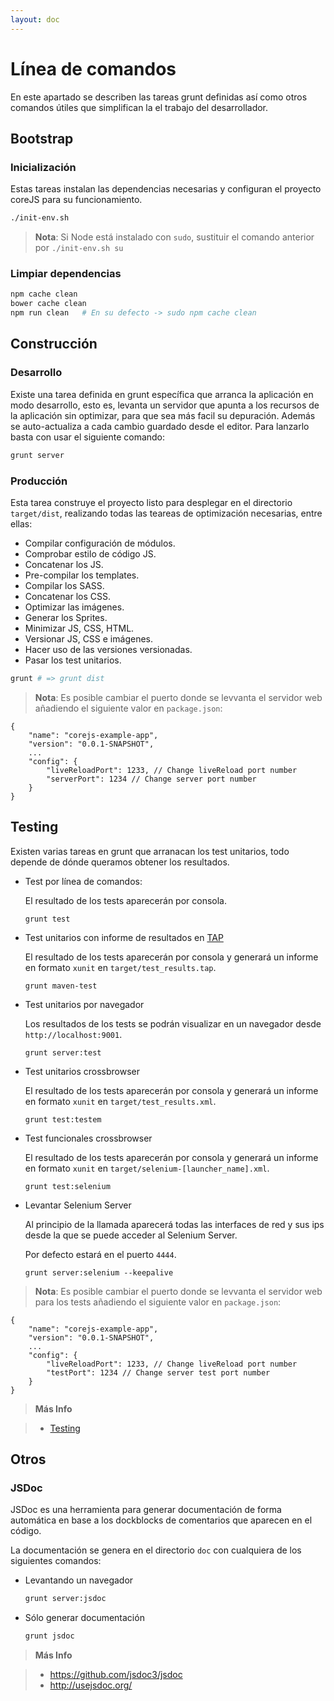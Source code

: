 ```yaml
---
layout: doc
---
```



# Línea de comandos

En este apartado se describen las tareas grunt definidas así como otros comandos útiles que simplifican la el trabajo del desarrollador.


## Bootstrap

### Inicialización

Estas tareas instalan las dependencias necesarias y configuran el proyecto coreJS para su funcionamiento.

```bash
./init-env.sh
```

> **Nota**: Si Node está instalado con `sudo`, sustituir el comando anterior por `./init-env.sh su`


### Limpiar dependencias

```bash
npm cache clean
bower cache clean
npm run clean	# En su defecto -> sudo npm cache clean
```


## Construcción


### Desarrollo

Existe una tarea definida en grunt específica que arranca la aplicación en modo desarrollo, esto es, levanta un servidor que apunta a los recursos de la aplicación sin optimizar, para que sea más facil su depuración. Además se auto-actualiza a cada cambio guardado desde el editor.
Para lanzarlo basta con usar el siguiente comando:

```bash
grunt server
```

### Producción

Esta tarea construye el proyecto listo para desplegar en el directorio `target/dist`, realizando todas las teareas de optimización necesarias, entre ellas:

* Compilar configuración de módulos.
* Comprobar estilo de código JS.
* Concatenar los JS.
* Pre-compilar los templates.
* Compilar los SASS.
* Concatenar los CSS.
* Optimizar las imágenes.
* Generar los Sprites.
* Minimizar JS, CSS, HTML.
* Versionar JS, CSS e imágenes.
* Hacer uso de las versiones versionadas.
* Pasar los test unitarios.

```bash
grunt # => grunt dist
```

> **Nota**: Es posible cambiar el puerto donde se levvanta el servidor web añadiendo el siguiente valor en `package.json`:

	{
		"name": "corejs-example-app",
		"version": "0.0.1-SNAPSHOT",
		...
		"config": {
			"liveReloadPort": 1233, // Change liveReload port number
			"serverPort": 1234 // Change server port number
		}
	}


## Testing


Existen varias tareas en grunt que arranacan los test unitarios, todo depende de dónde queramos obtener los resultados.

* Test por línea de comandos:

	El resultado de los tests aparecerán por consola.

	```
	grunt test
	```

* Test unitarios con informe de resultados en [TAP](http://en.wikipedia.org/wiki/Test_Anything_Protocol)

	El resultado de los tests aparecerán por consola y generará un informe en formato `xunit` en `target/test_results.tap`.

	```
	grunt maven-test
	```

* Test unitarios por navegador

	Los resultados de los tests se podrán visualizar en un navegador desde `http://localhost:9001`.

	```
	grunt server:test
	```

* Test unitarios crossbrowser

	El resultado de los tests aparecerán por consola y generará un informe en formato `xunit` en `target/test_results.xml`.

	```
	grunt test:testem
	```

* Test funcionales crossbrowser

	El resultado de los tests aparecerán por consola y generará un informe en formato `xunit` en `target/selenium-[launcher_name].xml`.

	```
	grunt test:selenium
	```

* Levantar Selenium Server

	Al principio de la llamada aparecerá todas las interfaces de red y sus ips desde la que se puede acceder al Selenium Server.

	Por defecto estará en el puerto `4444`.

	```
	grunt server:selenium --keepalive
	```

> **Nota**: Es posible cambiar el puerto donde se levvanta el servidor web para los tests añadiendo el siguiente valor en `package.json`:

	{
		"name": "corejs-example-app",
		"version": "0.0.1-SNAPSHOT",
		...
		"config": {
			"liveReloadPort": 1233, // Change liveReload port number
			"testPort": 1234 // Change server test port number
		}
	}

> **Más Info**

> * [Testing](/testing)



## Otros 

### JSDoc

JSDoc es una herramienta para generar documentación de forma automática en base a los dockblocks de comentarios que aparecen en el código.

La documentación se genera en el directorio `doc` con cualquiera de los siguientes comandos:

* Levantando un navegador

	```bash
	grunt server:jsdoc
	```

* Sólo generar documentación

	```bash
	grunt jsdoc
	```

> **Más Info**

> * https://github.com/jsdoc3/jsdoc
> * http://usejsdoc.org/

